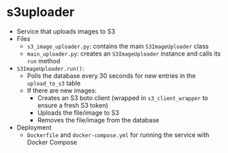# s3uploader

- Service that uploads images to S3
- Files
  - `s3_image_uploader.py`: contains the main `S3ImageUploader` class
  - `main_uploader.py`: creates an `S3ImageUploader` instance and calls its `run` method
- `S3ImageUploader.run()`:
  - Polls the database every 30 seconds for new entries in the `upload_to_s3` table
  - If there are new images:
    - Creates an S3 boto client (wrapped in `s3_client_wrapper` to ensure a fresh S3 token)
    - Uploads the file/image to S3
    - Removes the file/image from the database
- Deployment
  - `Dockerfile` and `docker-compose.yml` for running the service with Docker Compose
